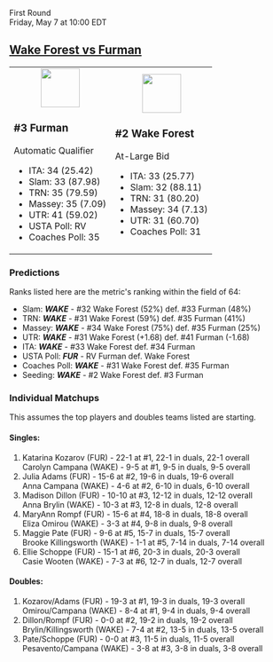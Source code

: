 First Round  
Friday, May 7 at 10:00 EDT
## [Wake Forest vs Furman](https://www.ncaa.com/game/5833664) 

<table><tr><td>  

<center><a href="../index.md"><img src="https://www.ncaa.com/sites/default/files/images/logos/schools/f/furman.70.png" width="70" height="70" /></a></center>  

### #3 Furman  

Automatic Qualifier  
- ITA: 34 (25.42)  
- Slam: 33 (87.98)  
- TRN: 35 (79.59)  
- Massey: 35 (7.09)  
- UTR: 41 (59.02)  
- USTA Poll: RV  
- Coaches Poll: 35  

</td><td>  

<center><a href="../index.md"><img src="https://www.ncaa.com/sites/default/files/images/logos/schools/w/wake-forest.70.png" width="70" height="70" /></a></center>  

### #2 Wake Forest  

At-Large Bid  
- ITA: 33 (25.77)  
- Slam: 32 (88.11)  
- TRN: 31 (80.20)  
- Massey: 34 (7.13)  
- UTR: 31 (60.70)  
- Coaches Poll: 31  

</td></tr></table>  

### Predictions  

Ranks listed here are the metric's ranking within the field of 64:  
- Slam: ***WAKE*** - #32 Wake Forest (52%) def. #33 Furman (48%)  
- TRN: ***WAKE*** - #31 Wake Forest (59%) def. #35 Furman (41%)  
- Massey: ***WAKE*** - #34 Wake Forest (75%) def. #35 Furman (25%)  
- UTR: ***WAKE*** - #31 Wake Forest (+1.68) def. #41 Furman (-1.68)  
- ITA: ***WAKE*** - #33 Wake Forest def. #34 Furman  
- USTA Poll: ***FUR*** - RV Furman def. Wake Forest  
- Coaches Poll: ***WAKE*** - #31 Wake Forest def. #35 Furman  
- Seeding: ***WAKE*** - #2 Wake Forest def. #3 Furman  

### Individual Matchups  

This assumes the top players and doubles teams listed are starting.  

#### Singles:  
1. Katarina Kozarov (FUR) - 22-1 at #1, 22-1 in duals, 22-1 overall  
   Carolyn Campana (WAKE) - 9-5 at #1, 9-5 in duals, 9-5 overall
2. Julia Adams (FUR) - 15-6 at #2, 19-6 in duals, 19-6 overall  
   Anna Campana (WAKE) - 4-6 at #2, 6-10 in duals, 6-10 overall
3. Madison Dillon (FUR) - 10-10 at #3, 12-12 in duals, 12-12 overall  
   Anna Brylin (WAKE) - 10-3 at #3, 12-8 in duals, 12-8 overall
4. MaryAnn Rompf (FUR) - 15-6 at #4, 18-8 in duals, 18-8 overall  
   Eliza Omirou (WAKE) - 3-3 at #4, 9-8 in duals, 9-8 overall
5. Maggie Pate (FUR) - 9-6 at #5, 15-7 in duals, 15-7 overall  
   Brooke Killingsworth (WAKE) - 1-1 at #5, 7-14 in duals, 7-14 overall
6. Ellie Schoppe (FUR) - 15-1 at #6, 20-3 in duals, 20-3 overall  
   Casie Wooten (WAKE) - 7-3 at #6, 12-7 in duals, 12-7 overall

#### Doubles:  
1. Kozarov/Adams (FUR) - 19-3 at #1, 19-3 in duals, 19-3 overall  
   Omirou/Campana (WAKE) - 8-4 at #1, 9-4 in duals, 9-4 overall
2. Dillon/Rompf (FUR) - 0-0 at #2, 19-2 in duals, 19-2 overall  
   Brylin/Killingsworth (WAKE) - 7-4 at #2, 13-5 in duals, 13-5 overall
3. Pate/Schoppe (FUR) - 0-0 at #3, 11-5 in duals, 11-5 overall  
   Pesavento/Campana (WAKE) - 3-8 at #3, 3-8 in duals, 3-8 overall
